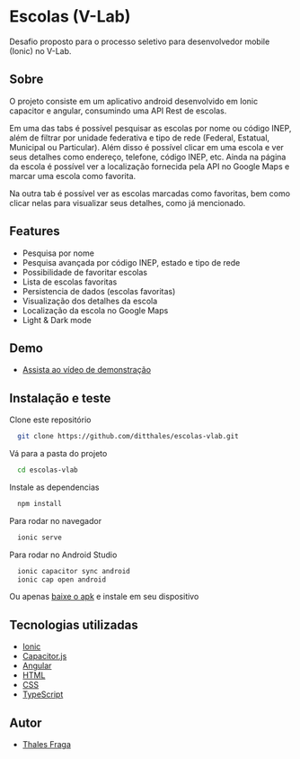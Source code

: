 
# Escolas (V-Lab)

Desafio proposto para o processo seletivo para desenvolvedor mobile (Ionic) no V-Lab.


## Sobre

O projeto consiste em um aplicativo android desenvolvido em Ionic capacitor e angular, consumindo uma API Rest de escolas.

Em uma das tabs é possível pesquisar as escolas por nome ou código INEP, além de filtrar por unidade federativa e tipo de rede (Federal, Estatual, Municipal ou Particular). Além disso é possível clicar em uma escola e ver seus detalhes como endereço, telefone, código INEP, etc. Ainda na página da escola é possível ver a localização fornecida pela API no Google Maps e marcar uma escola como favorita.

Na outra tab é possível ver as escolas marcadas como favoritas, bem como clicar nelas para visualizar seus detalhes, como já mencionado.


## Features

- Pesquisa por nome
- Pesquisa avançada por código INEP, estado e tipo de rede
- Possibilidade de favoritar escolas
- Lista de escolas favoritas
- Persistencia de dados (escolas favoritas)
- Visualização dos detalhes da escola
- Localização da escola no Google Maps
- Light & Dark mode


## Demo

- [Assista ao vídeo de demonstração](https://www.youtube.com/watch?v=MKGjp7aYuYw&ab)


## Instalação e teste

Clone este repositório

```bash
  git clone https://github.com/ditthales/escolas-vlab.git
```

Vá para a pasta do projeto
```bash
  cd escolas-vlab
```

Instale as dependencias
```bash
  npm install
```

Para rodar no navegador
```bash
  ionic serve
```

Para rodar no Android Studio
```bash
  ionic capacitor sync android
  ionic cap open android
```

Ou apenas [baixe o apk](https://drive.google.com/file/d/1XVmHoUnMZ7OVXU46o8WEICsyzFV_a4my/view?usp=sharing) e instale em seu dispositivo

    
## Tecnologias utilizadas

 - [Ionic](https://ionicframework.com)
 - [Capacitor.js](https://capacitorjs.com)
 - [Angular](https://angular.io)
 - [HTML](https://www.w3schools.com/html/)
 - [CSS](https://www.w3schools.com/css/)
 - [TypeScript](https://www.typescriptlang.org)



## Autor

- [Thales Fraga](https://www.linkedin.com/in/thalesvgfraga/)

